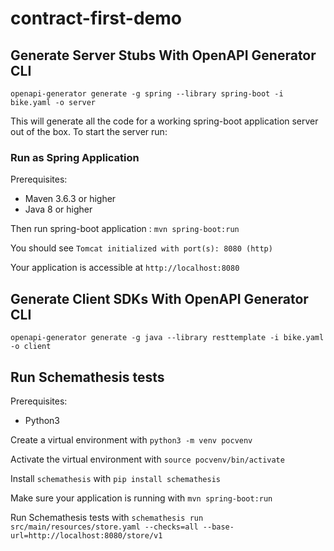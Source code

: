 # contract-first-demo

## Generate Server Stubs With OpenAPI Generator CLI


```
openapi-generator generate -g spring --library spring-boot -i bike.yaml -o server
```

This will generate all the code for a working spring-boot application server out of the box. To start the server run:

### Run as Spring Application

Prerequisites:
- Maven 3.6.3 or higher
- Java 8 or higher

Then run spring-boot application : `mvn spring-boot:run`

You should see `Tomcat initialized with port(s): 8080 (http)`

Your application is accessible at `http://localhost:8080`


## Generate Client SDKs With OpenAPI Generator CLI

```
openapi-generator generate -g java --library resttemplate -i bike.yaml -o client
```

## Run Schemathesis tests

Prerequisites:
- Python3

Create a virtual environment with `python3 -m venv pocvenv`

Activate the virtual environment with `source pocvenv/bin/activate`

Install `schemathesis` with `pip install schemathesis`

Make sure your application is running with `mvn spring-boot:run`

Run Schemathesis tests with `schemathesis run src/main/resources/store.yaml --checks=all --base-url=http://localhost:8080/store/v1`

